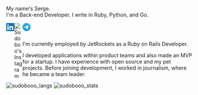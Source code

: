 <p>
My name's Serge.<br>
I'm a Back-end Developer.  I write in Ruby, Python, and Go.
</p>
<a href="https://www.linkedin.com/in/serge-masiutin/">
  <img align="left" alt="Sudoboo's LinkedIn" width="22px" src="https://github.com/sudobooo/sudobooo/blob/main/ln_logo.png">
</a>
<a href="https://www.instagram.com/serge_sudoboo/">
  <img align="left" alt="Sudoboo's Instagram" width="22px" src="https://raw.githubusercontent.com/hussainweb/hussainweb/main/icons/instagram.png">
</a>
<a href="https://t.me/serge_masiutin/">
  <img align="left" alt="Sudoboo's Telegram" width="22px" src="https://github.com/sudobooo/sudobooo/blob/main/telegram.png">
</a>

<br>
<br>

I'm currently employed by JetRockets as a Ruby on Rails Developer.<br>

I developed applications within product teams and also made an MVP for a startup. I have experience with open source and my pet projects. Before joining development, I worked in journalism, where he became a team leader.

<img src="https://github-readme-stats.vercel.app/api/top-langs/?username=sudobooo&layout=compact&theme=synthwave" alt="sudobooo_langs">
<img src="https://github-readme-stats.vercel.app/api?username=sudobooo&show_icons=true&theme=synthwave" alt="sudobooo_stats">
